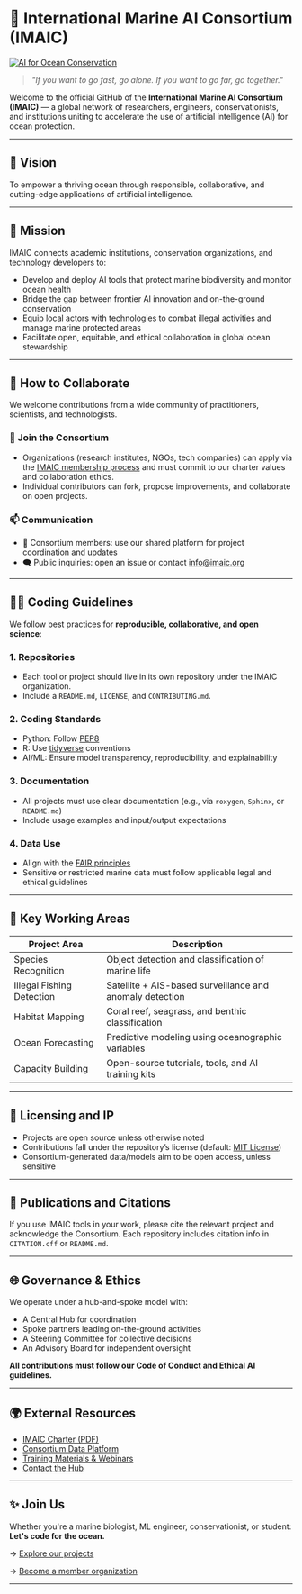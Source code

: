 # 🌊 International Marine AI Consortium (IMAIC)

[![AI for Ocean Conservation](https://img.shields.io/badge/AI%20for%20Ocean%20Conservation-blue.svg)](https://github.com/IMAIC)

> *"If you want to go fast, go alone. If you want to go far, go together."*

Welcome to the official GitHub of the **International Marine AI Consortium (IMAIC)** — a global network of researchers, engineers, conservationists, and institutions uniting to accelerate the use of artificial intelligence (AI) for ocean protection.

---

## 🚀 Vision

To empower a thriving ocean through responsible, collaborative, and cutting-edge applications of artificial intelligence.

---

## 🎯 Mission

IMAIC connects academic institutions, conservation organizations, and technology developers to:

- Develop and deploy AI tools that protect marine biodiversity and monitor ocean health
- Bridge the gap between frontier AI innovation and on-the-ground conservation
- Equip local actors with technologies to combat illegal activities and manage marine protected areas
- Facilitate open, equitable, and ethical collaboration in global ocean stewardship

---

## 🤝 How to Collaborate

We welcome contributions from a wide community of practitioners, scientists, and technologists.

### 🧭 Join the Consortium

- Organizations (research institutes, NGOs, tech companies) can apply via the [IMAIC membership process](#) and must commit to our charter values and collaboration ethics.
- Individual contributors can fork, propose improvements, and collaborate on open projects.

### 📫 Communication

- 🔗 Consortium members: use our shared platform for project coordination and updates
- 🗨 Public inquiries: open an issue or contact [info@imaic.org](mailto:fabio@gocmarineprogram.org)

---

## 👨‍💻 Coding Guidelines

We follow best practices for **reproducible, collaborative, and open science**:

### 1. Repositories

- Each tool or project should live in its own repository under the IMAIC organization.
- Include a `README.md`, `LICENSE`, and `CONTRIBUTING.md`.

### 2. Coding Standards

- Python: Follow [PEP8](https://peps.python.org/pep-0008/)
- R: Use [tidyverse](https://www.tidyverse.org/) conventions
- AI/ML: Ensure model transparency, reproducibility, and explainability

### 3. Documentation

- All projects must use clear documentation (e.g., via `roxygen`, `Sphinx`, or `README.md`)
- Include usage examples and input/output expectations

### 4. Data Use

- Align with the [FAIR principles](https://www.go-fair.org/fair-principles/)
- Sensitive or restricted marine data must follow applicable legal and ethical guidelines

---

## 📂 Key Working Areas

| Project Area              | Description                                              |
|--------------------------|----------------------------------------------------------|
| Species Recognition       | Object detection and classification of marine life       |
| Illegal Fishing Detection | Satellite + AIS-based surveillance and anomaly detection |
| Habitat Mapping           | Coral reef, seagrass, and benthic classification         |
| Ocean Forecasting         | Predictive modeling using oceanographic variables        |
| Capacity Building         | Open-source tutorials, tools, and AI training kits       |

---

## 📜 Licensing and IP

- Projects are open source unless otherwise noted
- Contributions fall under the repository’s license (default: [MIT License](LICENSE))
- Consortium-generated data/models aim to be open access, unless sensitive

---

## 🧪 Publications and Citations

If you use IMAIC tools in your work, please cite the relevant project and acknowledge the Consortium. Each repository includes citation info in `CITATION.cff` or `README.md`.

---

## 🌐 Governance & Ethics

We operate under a hub-and-spoke model with:

- A Central Hub for coordination
- Spoke partners leading on-the-ground activities
- A Steering Committee for collective decisions
- An Advisory Board for independent oversight

**All contributions must follow our Code of Conduct and Ethical AI guidelines.**

---

## 🌍 External Resources

- [IMAIC Charter (PDF)](#)
- [Consortium Data Platform](#)
- [Training Materials & Webinars](#)
- [Contact the Hub](mailto:fabio@gocmarineprogram.org)

---

## ✨ Join Us

Whether you're a marine biologist, ML engineer, conservationist, or student:  
**Let's code for the ocean.**

→ [Explore our projects](https://github.com/IMAIC)

→ [Become a member organization](mailto:fabio@gocmarineprogram.org)

---

